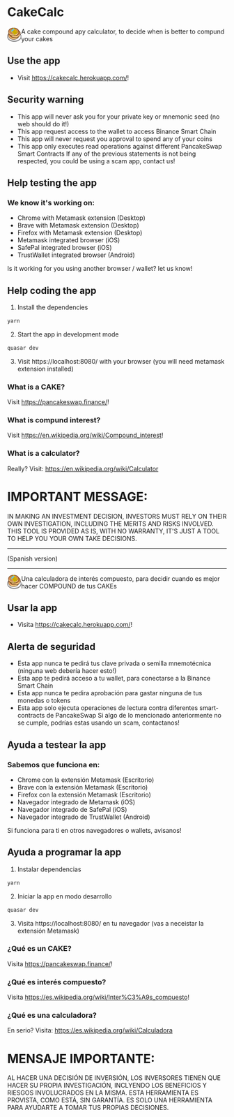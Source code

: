 # CakeCalc

<img src="https://raw.githubusercontent.com/amendez/cakecalc/master/public/icons/favicon-32x32.png" align="left" width="32" height="32">
A cake compound apy calculator, to decide when is better to compund your cakes

## Use the app
* Visit <a href="https://cakecalc.herokuapp.com/">https://cakecalc.herokuapp.com/</a>!

## Security warning
* This app will never ask you for your private key or mnemonic seed (no web should do it!)
* This app request access to the wallet to access Binance Smart Chain
* This app will never request you approval to spend any of your coins
* This app only executes read operations against different PancakeSwap Smart Contracts
If any of the previous statements is not being respected, you could be using a scam app, contact us! 

## Help testing the app
### We know it's working on:
* Chrome with Metamask extension (Desktop)
* Brave with Metamask extension (Desktop)
* Firefox with Metamask extension (Desktop)
* Metamask integrated browser (iOS)
* SafePal integrated browser (iOS)
* TrustWallet integrated browser (Android)

Is it working for you using another browser / wallet? let us know!

## Help coding the app
1. Install the dependencies
```bash
yarn
```
2. Start the app in development mode
```bash
quasar dev
```
3. Visit https://localhost:8080/ with your browser (you will need metamask extension installed)

### What is a CAKE?
Visit <a href="https://pancakeswap.finance/">https://pancakeswap.finance/</a>!

### What is compund interest?
Visit <a href="https://en.wikipedia.org/wiki/Compound_interest">https://en.wikipedia.org/wiki/Compound_interest</a>!

### What is a calculator?
Really? Visit: <a href="https://en.wikipedia.org/wiki/Calculator">https://en.wikipedia.org/wiki/Calculator</a>


# IMPORTANT MESSAGE:
IN MAKING AN INVESTMENT DECISION, INVESTORS MUST RELY ON THEIR OWN INVESTIGATION, INCLUDING THE MERITS AND RISKS INVOLVED. THIS TOOL IS PROVIDED AS IS, WITH NO WARRANTY, IT'S JUST A TOOL TO HELP YOU YOUR OWN TAKE DECISIONS.

___
(Spanish version)
___

<img src="https://raw.githubusercontent.com/amendez/cakecalc/master/public/icons/favicon-32x32.png" align="left" width="32" height="32">
Una calculadora de interés compuesto, para decidir cuando es mejor hacer COMPOUND de tus CAKEs

## Usar la app
* Visita <a href="https://cakecalc.herokuapp.com/">https://cakecalc.herokuapp.com/</a>!

## Alerta de seguridad
* Esta app nunca te pedirá tus clave privada o semilla mnemotécnica (ninguna web debería hacer esto!)
* Esta app te pedirá acceso a tu wallet, para conectarse a la Binance Smart Chain
* Esta app nunca te pedira aprobación para gastar ninguna de tus monedas o tokens
* Esta app solo ejecuta operaciones de lectura contra diferentes smart-contracts de PancakeSwap
Si algo de lo mencionado anteriormente no se cumple, podrías estas usando un scam, contactanos!

## Ayuda a testear la app
### Sabemos que funciona en:
* Chrome con la extensión Metamask (Escritorio)
* Brave con la extensión Metamask (Escritorio)
* Firefox con la extensión Metamask (Escritorio)
* Navegador integrado de Metamask (iOS)
* Navegador integrado de SafePal (iOS)
* Navegador integrado de TrustWallet (Android)

Si funciona para ti en otros navegadores o wallets, avisanos!

## Ayuda a programar la app
1. Instalar dependencias
```bash
yarn
```
2. Iniciar la app en modo desarrollo
```bash
quasar dev
```
3. Visita https://localhost:8080/ en tu navegador (vas a neceistar la extensión Metamask)

### ¿Qué es un CAKE?
Visita <a href="https://pancakeswap.finance/">https://pancakeswap.finance/</a>!

### ¿Qué es interés compuesto?
Visita <a href="https://es.wikipedia.org/wiki/Inter%C3%A9s_compuesto">https://es.wikipedia.org/wiki/Inter%C3%A9s_compuesto</a>!

### ¿Qué es una calculadora?
En serio? Visita: <a href="https://es.wikipedia.org/wiki/Calculadora">https://es.wikipedia.org/wiki/Calculadora</a>


# MENSAJE IMPORTANTE:
AL HACER UNA DECISIÓN DE INVERSIÓN, LOS INVERSORES TIENEN QUE HACER SU PROPIA INVESTIGACIÓN, INCLYENDO LOS BENEFICIOS Y RIESGOS INVOLUCRADOS EN LA MISMA. ESTA HERRAMIENTA ES PROVISTA, COMO ESTÁ, SIN GARANTÍA. ES SOLO UNA HERRAMIENTA PARA AYUDARTE A TOMAR TUS PROPIAS DECISIONES.